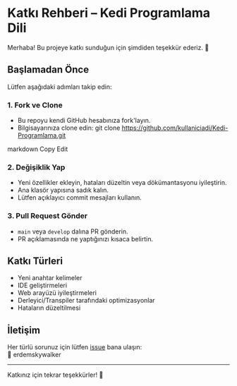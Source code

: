 # Katkı Rehberi – Kedi Programlama Dili

Merhaba! Bu projeye katkı sunduğun için şimdiden teşekkür ederiz. 🎉

## Başlamadan Önce

Lütfen aşağıdaki adımları takip edin:

### 1. Fork ve Clone

- Bu repoyu kendi GitHub hesabınıza fork'layın.
- Bilgisayarınıza clone edin:
git clone https://github.com/kullaniciadi/Kedi-Programlama.git

markdown
Copy
Edit

### 2. Değişiklik Yap

- Yeni özellikler ekleyin, hataları düzeltin veya dökümantasyonu iyileştirin.
- Ana klasör yapısına sadık kalın.
- Lütfen açıklayıcı commit mesajları kullanın.

### 3. Pull Request Gönder

- `main` veya `develop` dalına PR gönderin.
- PR açıklamasında ne yaptığınızı kısaca belirtin.

## Katkı Türleri

- Yeni anahtar kelimeler
- IDE geliştirmeleri
- Web arayüzü iyileştirmeleri
- Derleyici/Transpiler tarafındaki optimizasyonlar
- Hataların düzeltilmesi

## İletişim

Her türlü sorunuz için lütfen [issue](turanerdeyusuf28@gmail.com) bana ulaşın:  
📧 erdemskywalker

---

Katkınız için tekrar teşekkürler! 💖

